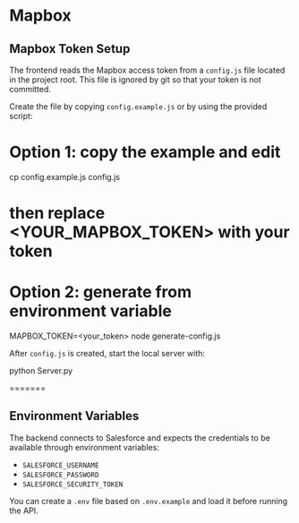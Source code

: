 # Mapbox


## Mapbox Token Setup

The frontend reads the Mapbox access token from a `config.js` file located in the project root. This file is ignored by git so that your token is not committed.

Create the file by copying `config.example.js` or by using the provided script:

# Option 1: copy the example and edit
cp config.example.js config.js
# then replace <YOUR_MAPBOX_TOKEN> with your token

# Option 2: generate from environment variable
MAPBOX_TOKEN=<your_token> node generate-config.js

After `config.js` is created, start the local server with:

python Server.py

=======
## Environment Variables

The backend connects to Salesforce and expects the credentials to be
available through environment variables:

- `SALESFORCE_USERNAME`
- `SALESFORCE_PASSWORD`
- `SALESFORCE_SECURITY_TOKEN`

You can create a `.env` file based on `.env.example` and load it before
running the API.

